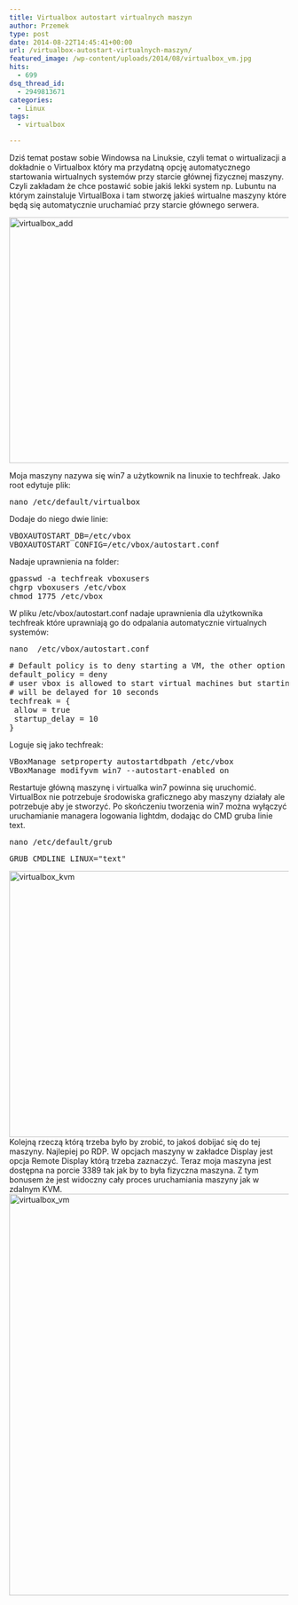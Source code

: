 ```yaml
---
title: Virtualbox autostart virtualnych maszyn
author: Przemek
type: post
date: 2014-08-22T14:45:41+00:00
url: /virtualbox-autostart-virtualnych-maszyn/
featured_image: /wp-content/uploads/2014/08/virtualbox_vm.jpg
hits:
  - 699
dsq_thread_id:
  - 2949813671
categories:
  - Linux
tags:
  - virtualbox

---
```

Dziś temat postaw sobie Windowsa na Linuksie, czyli temat o wirtualizacji a dokładnie o Virtualbox który ma przydatną opcję automatycznego startowania wirtualnych systemów przy starcie głównej fizycznej maszyny. Czyli zakładam że chce postawić sobie jakiś lekki system np. Lubuntu na którym zainstaluje VirtualBoxa i tam stworzę jakieś wirtualne maszyny które będą się automatycznie uruchamiać przy starcie głównego serwera. <!--more-->

[<img class="aligncenter size-full wp-image-7566" src="http://techfreak.pl/wp-content/uploads/2014/08/virtualbox_add.jpg" alt="virtualbox_add" width="553" height="443" />][1]

Moja maszyny nazywa się win7 a użytkownik na linuxie to techfreak. Jako root edytuje plik:

<pre>nano /etc/default/virtualbox</pre>

Dodaje do niego dwie linie:

<pre>VBOXAUTOSTART_DB=/etc/vbox
VBOXAUTOSTART_CONFIG=/etc/vbox/autostart.conf</pre>

Nadaje uprawnienia na folder:

<pre>gpasswd -a techfreak vboxusers
chgrp vboxusers /etc/vbox
chmod 1775 /etc/vbox</pre>

W pliku /etc/vbox/autostart.conf nadaje uprawnienia dla użytkownika techfreak które uprawniają go do odpalania automatycznie virtualnych systemów:

<pre>nano  /etc/vbox/autostart.conf</pre>

<pre># Default policy is to deny starting a VM, the other option is "allow".
default_policy = deny
# user vbox is allowed to start virtual machines but starting them
# will be delayed for 10 seconds
techfreak = {
 allow = true
 startup_delay = 10
}</pre>

Loguje się jako techfreak:

<pre>VBoxManage setproperty autostartdbpath /etc/vbox
VBoxManage modifyvm win7 --autostart-enabled on</pre>

Restartuje główną maszynę i virtualka win7 powinna się uruchomić. VirtualBox nie potrzebuje środowiska graficznego aby maszyny działały ale potrzebuje aby je stworzyć. Po skończeniu tworzenia win7 można wyłączyć uruchamianie managera logowania lightdm, dodając do CMD gruba linie text.

<pre>nano /etc/default/grub</pre>

<pre>GRUB_CMDLINE_LINUX="text"</pre>

[<img class="aligncenter size-full wp-image-7562" src="http://techfreak.pl/wp-content/uploads/2014/08/virtualbox_kvm.jpg" alt="virtualbox_kvm" width="677" height="480" />][2] Kolejną rzeczą którą trzeba było by zrobić, to jakoś dobijać się do tej maszyny. Najlepiej po RDP. W opcjach maszyny w zakładce Display jest opcja Remote Display którą trzeba zaznaczyć. Teraz moja maszyna jest dostępna na porcie 3389 tak jak by to była fizyczna maszyna. Z tym bonusem że jest widoczny cały proces uruchamiania maszyny jak w zdalnym KVM. [<img class="aligncenter size-full wp-image-7563" src="http://techfreak.pl/wp-content/uploads/2014/08/virtualbox_vm.jpg" alt="virtualbox_vm" width="1226" height="724" />][3]

&nbsp;

 [1]: http://techfreak.pl/wp-content/uploads/2014/08/virtualbox_add.jpg
 [2]: http://techfreak.pl/wp-content/uploads/2014/08/virtualbox_kvm.jpg
 [3]: http://techfreak.pl/wp-content/uploads/2014/08/virtualbox_vm.jpg